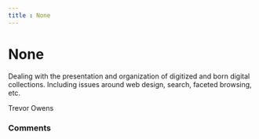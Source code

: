 ```yaml
---
title : None
---
```

None
=====================
Dealing with the presentation and organization of digitized and born
digital collections. Including issues around web design, search, faceted
browsing, etc.

Trevor Owens

### Comments ###



